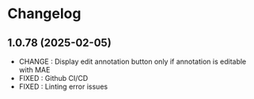 # Changelog

## 1.0.78 (2025-02-05)

- CHANGE : Display edit annotation button only if annotation is editable with MAE
- FIXED : Github CI/CD
- FIXED : Linting error issues



